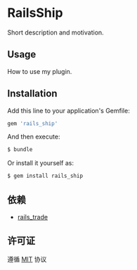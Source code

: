 # RailsShip
Short description and motivation.

## Usage
How to use my plugin.

## Installation
Add this line to your application's Gemfile:

```ruby
gem 'rails_ship'
```

And then execute:
```bash
$ bundle
```

Or install it yourself as:
```bash
$ gem install rails_ship
```

## 依赖
* [rails_trade](https://github.com/work-design/rails_trade)

## 许可证
遵循 [MIT](https://opensource.org/licenses/MIT) 协议
